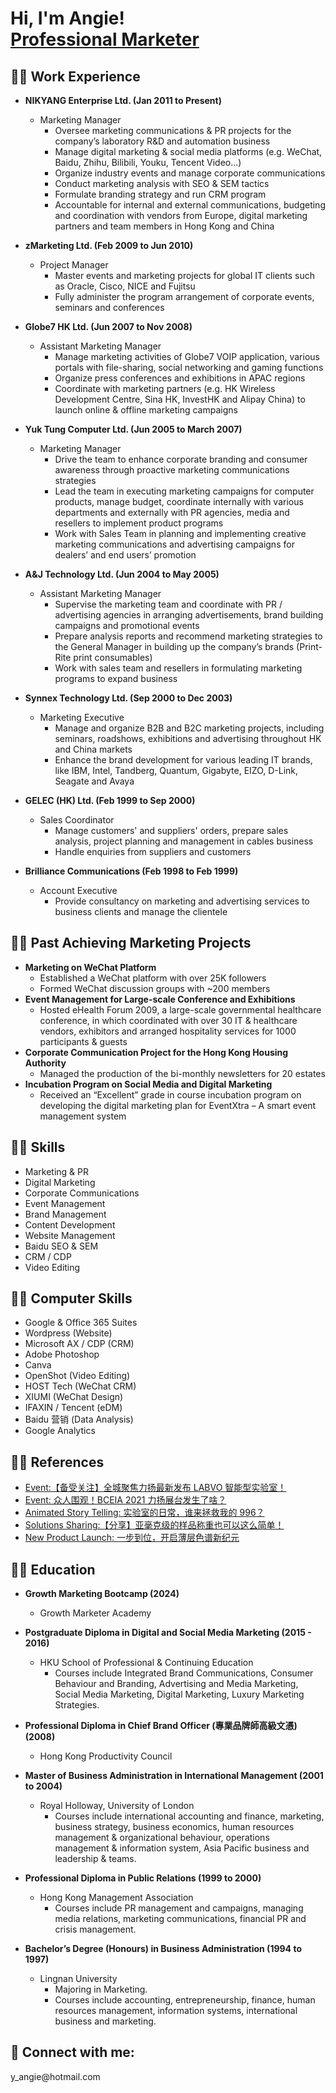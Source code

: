 <h1>Hi, I'm Angie! <br/><a href="https://github.com/angie-yu">Professional Marketer</a> </h1>

<h2>👨‍💻 Work Experience</h2>

- <b>NIKYANG Enterprise Ltd. (Jan 2011 to Present)</b>
  - Marketing Manager
    - Oversee marketing communications & PR projects for the company’s laboratory R&D and automation business
    - Manage digital marketing & social media platforms (e.g. WeChat, Baidu, Zhihu, Bilibili, Youku, Tencent Video...)
    - Organize industry events and manage corporate communications
    - Conduct marketing analysis with SEO & SEM tactics
    - Formulate branding strategy and run CRM program 
    - Accountable for internal and external communications, budgeting and coordination with vendors from Europe, digital marketing partners and team members in Hong Kong and China

- <b>zMarketing Ltd. (Feb 2009 to Jun 2010)</b>
  - Project Manager
    - Master events and marketing projects for global IT clients such as Oracle, Cisco, NICE and Fujitsu
    - Fully administer the program arrangement of corporate events, seminars and conferences

- <b>Globe7 HK Ltd. (Jun 2007 to Nov 2008)</b>
  - Assistant Marketing Manager
    - Manage marketing activities of Globe7 VOIP application, various portals with file-sharing, social networking and gaming functions
    - Organize press conferences and exhibitions in APAC regions
    - Coordinate with marketing partners (e.g. HK Wireless Development Centre, Sina HK, InvestHK and Alipay China) to launch online & offline marketing campaigns
        
- <b>Yuk Tung Computer Ltd. (Jun 2005 to March 2007)</b>
  - Marketing Manager
    - Drive the team to enhance corporate branding and consumer awareness through proactive marketing communications strategies
    - Lead the team in executing marketing campaigns for computer products, manage budget, coordinate internally with various departments and externally with PR agencies, media and resellers to implement product programs
    - Work with Sales Team in planning and implementing creative marketing communications and advertising campaigns for dealers’ and end users’ promotion
       
- <b>A&J Technology Ltd. (Jun 2004 to May 2005)</b>
  - Assistant Marketing Manager
    - Supervise the marketing team and coordinate with PR / advertising agencies in arranging advertisements, brand building campaigns and promotional events
    - Prepare analysis reports and recommend marketing strategies to the General Manager in building up the company’s brands (Print-Rite print consumables)
    - Work with sales team and resellers in formulating marketing programs to expand business
        
- <b>Synnex Technology Ltd. (Sep 2000 to Dec 2003)</b>
  - Marketing Executive
    - Manage and organize B2B and B2C marketing projects, including seminars, roadshows, exhibitions and advertising throughout HK and China markets
    - Enhance the brand development for various leading IT brands, like IBM, Intel, Tandberg, Quantum, Gigabyte, EIZO, D-Link, Seagate and Avaya
      
- <b>GELEC (HK) Ltd.  (Feb 1999 to Sep 2000)</b>
  - Sales Coordinator
    - Manage customers' and suppliers' orders, prepare sales analysis, project planning and management in cables business
    - Handle enquiries from suppliers and customers
      
- <b>Brilliance Communications (Feb 1998 to Feb 1999)</b>
  - Account Executive
    - Provide consultancy on marketing and advertising services to business clients and manage the clientele
 
<h2>👨‍💻 Past Achieving Marketing Projects</h2>

- <b>Marketing on WeChat Platform</b>
  - Established a WeChat platform with over 25K followers
  - Formed WeChat discussion groups with ~200 members</b>
- <b>Event Management for Large-scale Conference and Exhibitions</b>
  - Hosted eHealth Forum 2009, a large-scale governmental healthcare conference, in which coordinated with over 30 IT & healthcare vendors, exhibitors and arranged hospitality services for 1000 participants & guests
- <b>Corporate Communication Project for the Hong Kong Housing Authority</b>
  - Managed the production of the bi-monthly newsletters for 20 estates
- <b>Incubation Program on Social Media and Digital Marketing</b>
  - Received an “Excellent” grade in course incubation program on developing the digital marketing plan for EventXtra – A smart event management system

<h2>👨‍💻 Skills</h2>

- Marketing & PR
- Digital Marketing
- Corporate Communications
- Event Management
- Brand Management
- Content Development
- Website Management
- Baidu SEO & SEM
- CRM / CDP
- Video Editing

<h2>👨‍💻 Computer Skills</h2>

- Google & Office 365 Suites
- Wordpress (Website)
- Microsoft AX / CDP (CRM)
- Adobe Photoshop
- Canva
- OpenShot (Video Editing)
- HOST Tech (WeChat CRM)
- XIUMI (WeChat Design)
- IFAXIN / Tencent (eDM)
- Baidu 营销 (Data Analysis)
- Google Analytics


<h2>👨‍💻 References</h2>

- [Event:【备受关注】全城聚焦力扬最新发布 LABVO 智能型实验室！](https://mp.weixin.qq.com/s/VsdBbEG3E9zFo5MgV_8y9A)
- [Event: 众人围观！BCEIA 2021 力扬展台发生了啥？](https://mp.weixin.qq.com/s/mK6w1WALKRk4p1jzBLvyJg)
- [Animated Story Telling: 实验室的日常，谁来拯救我的 996？](https://mp.weixin.qq.com/s/VrTWUGh1QsIfGHrp0XMlBQ)
- [Solutions Sharing:【分享】亚毫克级的样品称重也可以这么简单！](https://mp.weixin.qq.com/s/bzklVwVyYdoIEO2lcSqgeg)
- [New Product Launch: 一步到位，开启薄层色谱新纪元](https://mp.weixin.qq.com/s/0C3xPnB17hsjI55wWq_0Lg)

<h2>👨‍💻 Education</h2>

- <b>Growth Marketing Bootcamp (2024)</b>
  - Growth Marketer Academy

- <b>Postgraduate Diploma in Digital and Social Media Marketing (2015 - 2016)</b>
  - HKU School of Professional & Continuing Education
    - Courses include Integrated Brand Communications, Consumer Behaviour and Branding, Advertising and Media Marketing, Social Media Marketing, Digital Marketing, Luxury Marketing Strategies.

- <b>Professional Diploma in Chief Brand Officer (專業品牌師高級文憑) (2008)</b>
  - Hong Kong Productivity Council

- <b>Master of Business Administration in International Management (2001 to 2004)</b>
  - Royal Holloway, University of London
    - Courses include international accounting and finance, marketing, business strategy, business economics, human resources management & organizational behaviour, operations management & information system, Asia Pacific business and leadership & teams.
   
- <b>Professional Diploma in Public Relations (1999 to 2000)</b>
  - Hong Kong Management Association
    - Courses include PR management and campaigns, managing media relations, marketing communications, financial PR and crisis management.
      
- <b>Bachelor’s Degree (Honours) in Business Administration (1994 to 1997)</b>
  - Lingnan University
    - Majoring in Marketing.
    - Courses include accounting, entrepreneurship, finance, human resources management, information systems, international business and marketing. 
      
<h2> 🤳 Connect with me:</h2>
y_angie@hotmail.com
